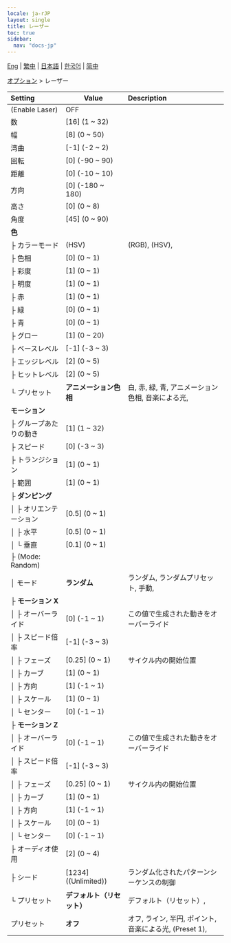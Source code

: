 ```yaml
---
locale: ja-rJP
layout: single
title: レーザー
toc: true
sidebar:
  nav: "docs-jp"
---
```

[Eng](/dancexr/menu/2025.4/stage/laser) | [繁中](/tw/dancexr/menu/2025.4/stage/laser) | [日本語](/jp/dancexr/menu/2025.4/stage/laser) | [한국어](/kr/dancexr/menu/2025.4/stage/laser) | [简中](/zh/dancexr/menu/2025.4/stage/laser)

[オプション](../menu#オプション) > レーザー



| Setting | Value | Description |
| :--- | --- | :--- |
| (Enable Laser) | OFF | 
| 数 | [16] (1 ~ 32) | 
| 幅 | [8] (0 ~ 50) | 
| 湾曲 | [-1] (-2 ~ 2) | 
| 回転 | [0] (-90 ~ 90) | 
| 距離 | [0] (-10 ~ 10) | 
| 方向 | [0] (-180 ~ 180) | 
| 高さ | [0] (0 ~ 8) | 
| 角度 | [45] (0 ~ 90) | 
| **色** | | 
| ├ カラーモード | (HSV) | (RGB), (HSV), 
| ├ 色相 | [0] (0 ~ 1) | 
| ├ 彩度 | [1] (0 ~ 1) | 
| ├ 明度 | [1] (0 ~ 1) | 
| ├ 赤 | [1] (0 ~ 1) | 
| ├ 緑 | [0] (0 ~ 1) | 
| ├ 青 | [0] (0 ~ 1) | 
| ├ グロー | [1] (0 ~ 20) | 
| ├ ベースレベル | [-1] (-3 ~ 3) | 
| ├ エッジレベル | [2] (0 ~ 5) | 
| ├ ヒットレベル | [2] (0 ~ 5) | 
| └ プリセット | **アニメーション色相** | 白, 赤, 緑, 青, アニメーション色相, 音楽による光,  |
| **モーション** | | 
| ├ グループあたりの動き | [1] (1 ~ 32) | 
| ├ スピード | [0] (-3 ~ 3) | 
| ├ トランジション | [1] (0 ~ 1) | 
| ├ 範囲 | [1] (0 ~ 1) | 
| ├ **ダンピング** | | 
| │ ├ オリエンテーション | [0.5] (0 ~ 1) | 
| │ ├ 水平 | [0.5] (0 ~ 1) | 
| │ └ 垂直 | [0.1] (0 ~ 1) | 
| ├ (Mode: Random) || 
| │ モード | **ランダム** | ランダム, ランダムプリセット, 手動,  |
| ├ **モーション X** | | 
| │ ├ オーバーライド | [0] (-1 ~ 1) | この値で生成された動きをオーバーライド
| │ ├ スピード倍率 | [-1] (-3 ~ 3) | 
| │ ├ フェーズ | [0.25] (0 ~ 1) | サイクル内の開始位置
| │ ├ カーブ | [1] (0 ~ 1) | 
| │ ├ 方向 | [1] (-1 ~ 1) | 
| │ ├ スケール | [1] (0 ~ 1) | 
| │ └ センター | [0] (-1 ~ 1) | 
| ├ **モーション Z** | | 
| │ ├ オーバーライド | [0] (-1 ~ 1) | この値で生成された動きをオーバーライド
| │ ├ スピード倍率 | [-1] (-3 ~ 3) | 
| │ ├ フェーズ | [0.25] (0 ~ 1) | サイクル内の開始位置
| │ ├ カーブ | [1] (0 ~ 1) | 
| │ ├ 方向 | [1] (-1 ~ 1) | 
| │ ├ スケール | [0] (0 ~ 1) | 
| │ └ センター | [0] (-1 ~ 1) | 
| ├ オーディオ使用 | [2] (0 ~ 4) | 
| ├ シード | [1234] ((Unlimited)) | ランダム化されたパターンシーケンスの制御
| └ プリセット | **デフォルト（リセット）** | デフォルト（リセット）,  |
| プリセット | **オフ** | オフ, ライン, 半円, ポイント, 音楽による光, (Preset 1),  |
